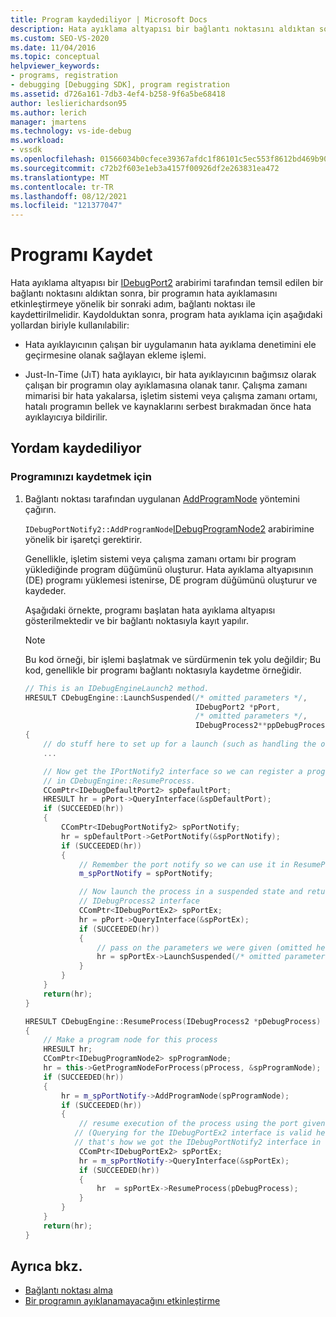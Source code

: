 ```yaml
---
title: Program kaydediliyor | Microsoft Docs
description: Hata ayıklama altyapısı bir bağlantı noktasını aldıktan sonra, bir bağlantı noktasıyla nasıl ayıklanabileceğini öğrenin.
ms.custom: SEO-VS-2020
ms.date: 11/04/2016
ms.topic: conceptual
helpviewer_keywords:
- programs, registration
- debugging [Debugging SDK], program registration
ms.assetid: d726a161-7db3-4ef4-b258-9f6a5be68418
author: leslierichardson95
ms.author: lerich
manager: jmartens
ms.technology: vs-ide-debug
ms.workload:
- vssdk
ms.openlocfilehash: 01566034b0cfece39367afdc1f86101c5ec553f8612bd469b90615ffc5b99fd9
ms.sourcegitcommit: c72b2f603e1eb3a4157f00926df2e263831ea472
ms.translationtype: MT
ms.contentlocale: tr-TR
ms.lasthandoff: 08/12/2021
ms.locfileid: "121377047"
---
```

# <a name="register-the-program"></a>Programı Kaydet
Hata ayıklama altyapısı bir [IDebugPort2](../../extensibility/debugger/reference/idebugport2.md) arabirimi tarafından temsil edilen bir bağlantı noktasını aldıktan sonra, bir programın hata ayıklamasını etkinleştirmeye yönelik bir sonraki adım, bağlantı noktası ile kaydettirilmelidir. Kaydolduktan sonra, program hata ayıklama için aşağıdaki yollardan biriyle kullanılabilir:

- Hata ayıklayıcının çalışan bir uygulamanın hata ayıklama denetimini ele geçirmesine olanak sağlayan ekleme işlemi.

- Just-In-Time (JıT) hata ayıklayıcı, bir hata ayıklayıcının bağımsız olarak çalışan bir programın olay ayıklamasına olanak tanır. Çalışma zamanı mimarisi bir hata yakalarsa, işletim sistemi veya çalışma zamanı ortamı, hatalı programın bellek ve kaynaklarını serbest bırakmadan önce hata ayıklayıcıya bildirilir.

## <a name="registering-procedure"></a>Yordam kaydediliyor

### <a name="to-register-your-program"></a>Programınızı kaydetmek için

1. Bağlantı noktası tarafından uygulanan [AddProgramNode](../../extensibility/debugger/reference/idebugportnotify2-addprogramnode.md) yöntemini çağırın.

     `IDebugPortNotify2::AddProgramNode`[IDebugProgramNode2](../../extensibility/debugger/reference/idebugprogramnode2.md) arabirimine yönelik bir işaretçi gerektirir.

     Genellikle, işletim sistemi veya çalışma zamanı ortamı bir program yüklediğinde program düğümünü oluşturur. Hata ayıklama altyapısının (DE) programı yüklemesi istenirse, DE program düğümünü oluşturur ve kaydeder.

     Aşağıdaki örnekte, programı başlatan hata ayıklama altyapısı gösterilmektedir ve bir bağlantı noktasıyla kayıt yapılır.

    > [!NOTE]
    > Bu kod örneği, bir işlemi başlatmak ve sürdürmenin tek yolu değildir; Bu kod, genellikle bir programı bağlantı noktasıyla kaydetme örneğidir.

    ```cpp
    // This is an IDebugEngineLaunch2 method.
    HRESULT CDebugEngine::LaunchSuspended(/* omitted parameters */,
                                          IDebugPort2 *pPort,
                                          /* omitted parameters */,
                                          IDebugProcess2**ppDebugProcess)
    {
        // do stuff here to set up for a launch (such as handling the other parameters)
        ...

        // Now get the IPortNotify2 interface so we can register a program node
        // in CDebugEngine::ResumeProcess.
        CComPtr<IDebugDefaultPort2> spDefaultPort;
        HRESULT hr = pPort->QueryInterface(&spDefaultPort);
        if (SUCCEEDED(hr))
        {
            CComPtr<IDebugPortNotify2> spPortNotify;
            hr = spDefaultPort->GetPortNotify(&spPortNotify);
            if (SUCCEEDED(hr))
            {
                // Remember the port notify so we can use it in ResumeProcess.
                m_spPortNotify = spPortNotify;

                // Now launch the process in a suspended state and return the
                // IDebugProcess2 interface
                CComPtr<IDebugPortEx2> spPortEx;
                hr = pPort->QueryInterface(&spPortEx);
                if (SUCCEEDED(hr))
                {
                    // pass on the parameters we were given (omitted here)
                    hr = spPortEx->LaunchSuspended(/* omitted parameters */,ppDebugProcess)
                }
            }
        }
        return(hr);
    }

    HRESULT CDebugEngine::ResumeProcess(IDebugProcess2 *pDebugProcess)
    {
        // Make a program node for this process
        HRESULT hr;
        CComPtr<IDebugProgramNode2> spProgramNode;
        hr = this->GetProgramNodeForProcess(pProcess, &spProgramNode);
        if (SUCCEEDED(hr))
        {
            hr = m_spPortNotify->AddProgramNode(spProgramNode);
            if (SUCCEEDED(hr))
            {
                // resume execution of the process using the port given to us earlier.
               // (Querying for the IDebugPortEx2 interface is valid here since
               // that's how we got the IDebugPortNotify2 interface in the first place.)
                CComPtr<IDebugPortEx2> spPortEx;
                hr = m_spPortNotify->QueryInterface(&spPortEx);
                if (SUCCEEDED(hr))
                {
                    hr  = spPortEx->ResumeProcess(pDebugProcess);
                }
            }
        }
        return(hr);
    }

    ```

## <a name="see-also"></a>Ayrıca bkz.
- [Bağlantı noktası alma](../../extensibility/debugger/getting-a-port.md)
- [Bir programın ayıklanamayacağını etkinleştirme](../../extensibility/debugger/enabling-a-program-to-be-debugged.md)
